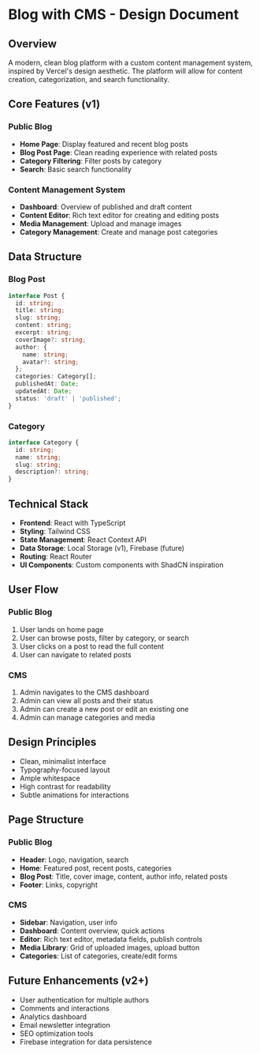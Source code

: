 # Blog with CMS - Design Document

## Overview
A modern, clean blog platform with a custom content management system, inspired by Vercel's design aesthetic. The platform will allow for content creation, categorization, and search functionality.

## Core Features (v1)

### Public Blog
- **Home Page**: Display featured and recent blog posts
- **Blog Post Page**: Clean reading experience with related posts
- **Category Filtering**: Filter posts by category
- **Search**: Basic search functionality

### Content Management System
- **Dashboard**: Overview of published and draft content
- **Content Editor**: Rich text editor for creating and editing posts
- **Media Management**: Upload and manage images
- **Category Management**: Create and manage post categories

## Data Structure

### Blog Post
```typescript
interface Post {
  id: string;
  title: string;
  slug: string;
  content: string;
  excerpt: string;
  coverImage?: string;
  author: {
    name: string;
    avatar?: string;
  };
  categories: Category[];
  publishedAt: Date;
  updatedAt: Date;
  status: 'draft' | 'published';
}
```

### Category
```typescript
interface Category {
  id: string;
  name: string;
  slug: string;
  description?: string;
}
```

## Technical Stack
- **Frontend**: React with TypeScript
- **Styling**: Tailwind CSS
- **State Management**: React Context API
- **Data Storage**: Local Storage (v1), Firebase (future)
- **Routing**: React Router
- **UI Components**: Custom components with ShadCN inspiration

## User Flow

### Public Blog
1. User lands on home page
2. User can browse posts, filter by category, or search
3. User clicks on a post to read the full content
4. User can navigate to related posts

### CMS
1. Admin navigates to the CMS dashboard
2. Admin can view all posts and their status
3. Admin can create a new post or edit an existing one
4. Admin can manage categories and media

## Design Principles
- Clean, minimalist interface
- Typography-focused layout
- Ample whitespace
- High contrast for readability
- Subtle animations for interactions

## Page Structure

### Public Blog
- **Header**: Logo, navigation, search
- **Home**: Featured post, recent posts, categories
- **Blog Post**: Title, cover image, content, author info, related posts
- **Footer**: Links, copyright

### CMS
- **Sidebar**: Navigation, user info
- **Dashboard**: Content overview, quick actions
- **Editor**: Rich text editor, metadata fields, publish controls
- **Media Library**: Grid of uploaded images, upload button
- **Categories**: List of categories, create/edit forms

## Future Enhancements (v2+)
- User authentication for multiple authors
- Comments and interactions
- Analytics dashboard
- Email newsletter integration
- SEO optimization tools
- Firebase integration for data persistence